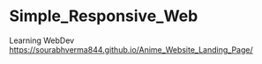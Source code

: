 # Simple_Responsive_Web
Learning WebDev
https://sourabhverma844.github.io/Anime_Website_Landing_Page/
